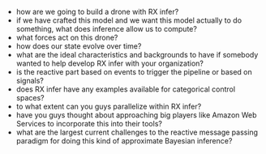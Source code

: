- how are we going to build a drone with RX infer?
- if we have crafted this model and we want this model actually to do something, what does inference allow us to compute?
- what forces act on this drone?
- how does our state evolve over time?
- what are the ideal characteristics and backgrounds to have if somebody wanted to help develop RX infer with your organization?
- is the reactive part based on events to trigger the pipeline or based on signals?
- does RX infer have any examples available for categorical control spaces?
- to what extent can you guys parallelize within RX infer?
- have you guys thought about approaching big players like Amazon Web Services to incorporate this into their tools?
- what are the largest current challenges to the reactive message passing paradigm for doing this kind of approximate Bayesian inference?
